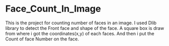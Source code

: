 # Face_Count_In_Image
This is the project for counting number of faces in an image.
I used Dlib library to detect the Front face and shape of the face.
A square box is draw from where i got the coordinates(x,y) of each faces.
And then i put the Count of face Number on the face.
